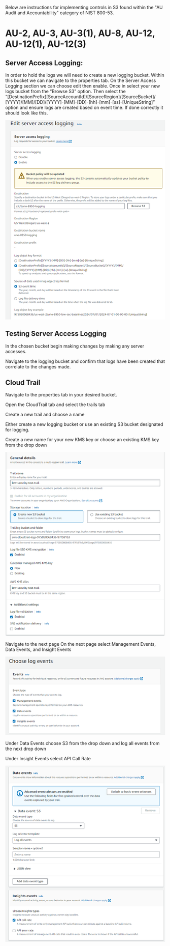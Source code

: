 Below are instructions for implementing controls in S3 found within the "AU Audit and Accountability" category of NIST 800-53. 

# AU-2, AU-3, AU-3(1), AU-8, AU-12, AU-12(1), AU-12(3)

## Server Access Logging:

In order to hold the logs we will need to create a new logging bucket. Within this bucket we can navigate to the properties tab. On the Server Access Logging section we can choose edit then enable. Once in select your new logs bucket from the “Browse S3” option. Then select the “[DestinationPrefix][SourceAccountId]/​[SourceRegion]/​[SourceBucket]/​[YYYY]/​[MM]/​[DD]/​[YYYY]-[MM]-[DD]-[hh]-[mm]-[ss]-[UniqueString]” option and ensure logs are created based on event time. If done correctly it should look like this. 

![Server Logging Settings](images/AU-Server_Access_Logging.png)

## Testing Server Access Logging

In the chosen bucket begin making changes by making any server accesses. 

Navigate to the logging bucket and confirm that logs have been created that correlate to the changes made. 

## Cloud Trail
Navigate to the properties tab in your desired bucket.

Open the CloudTrail tab and select the trails tab

Create a new trail and choose a name

Either create a new logging bucket or use an existing S3 bucket designated for logging.

Create a new name for your new KMS key or choose an existing KMS key from the drop down

![Server Logging Settings](images/AU-CloudTrail_Settings_Page1.png)

Navigate to the next page
On the next page select Management Events, Data Events, and Insight Events

![Server Logging Settings](images/AU-CloudTrail_Settings_Page2(1).png)

Under Data Events choose S3 from the drop down and log all events from the next drop down

Under Insight Events select API Call Rate

![Server Logging Settings](images/AU-CloudTrail_Settings_Page2(2).png)
